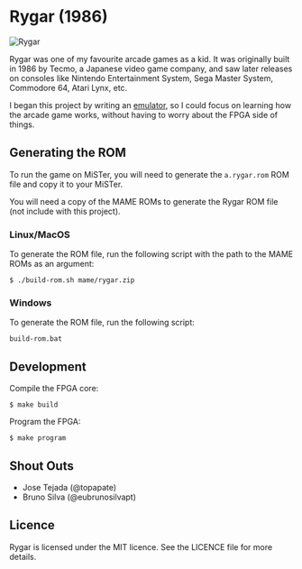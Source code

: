 # Rygar (1986)

<img alt="Rygar" src="https://github.com/nullobject/rygar-fpga/raw/master/doc/rygar-banner.jpg" />

Rygar was one of my favourite arcade games as a kid. It was originally built in 1986 by Tecmo, a Japanese video game company, and saw later releases on consoles like Nintendo Entertainment System, Sega Master System, Commodore 64, Atari Lynx, etc.

I began this project by writing an [emulator](https://github.com/nullobject/rygar-emu), so I could focus on learning how the arcade game works, without having to worry about the FPGA side of things.

## Generating the ROM

To run the game on MiSTer, you will need to generate the `a.rygar.rom` ROM file and copy it to your MiSTer.

You will need a copy of the MAME ROMs to generate the Rygar ROM file (not include with this project).

### Linux/MacOS

To generate the ROM file, run the following script with the path to the MAME ROMs as an argument:

    $ ./build-rom.sh mame/rygar.zip

### Windows

To generate the ROM file, run the following script:

    build-rom.bat

## Development

Compile the FPGA core:

    $ make build

Program the FPGA:

    $ make program

## Shout Outs

* Jose Tejada (@topapate)
* Bruno Silva (@eubrunosilvapt)

## Licence

Rygar is licensed under the MIT licence. See the LICENCE file for more details.
